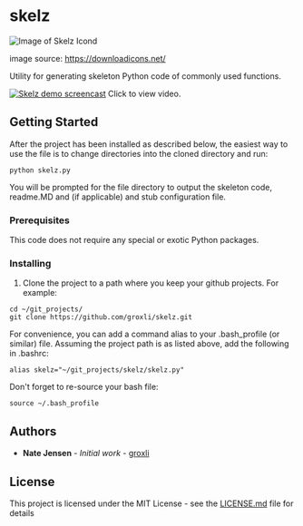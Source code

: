 # skelz
![Image of Skelz Icond](http://groxli.com/wp-content/uploads/2018/06/skelz_icon_small.png)

image source: https://downloadicons.net/

Utility for generating skeleton Python code of commonly used functions.

[![Skelz demo screencast](https://i.vimeocdn.com/video/705255959.webp?mw=1100&mh=585)](https://vimeo.com/273455312 "Simple Skelz Demo - Click to Watch")
Click to view video.

## Getting Started

After the project has been installed as described below, the easiest way to use the file is to change directories into the cloned directory and run:

```
python skelz.py
```

You will be prompted for the file directory to output the skeleton code, readme.MD and (if applicable) and stub configuration file.

### Prerequisites

This code does not require any special or exotic Python packages.

### Installing

1) Clone the project to a path where you keep your github projects. For example:

```
cd ~/git_projects/
git clone https://github.com/groxli/skelz.git
```

For convenience, you can add a command alias to your .bash_profile (or similar) file. Assuming the project path is as listed above, add the following in .bashrc:

```
alias skelz="~/git_projects/skelz/skelz.py"
```

Don't forget to re-source your bash file:

```
source ~/.bash_profile
```

## Authors

* **Nate Jensen** - *Initial work* - [groxli](https://github.com/groxli)

## License

This project is licensed under the MIT License - see the [LICENSE.md](LICENSE.md) file for details
